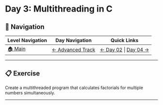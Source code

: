 # Day 3: Multithreading in C

## 🔗 Navigation

| Level Navigation | Day Navigation | Quick Links |
|------------------|----------------|-------------|
| [🏠 Main](../../README.md) | [← Advanced Track](../README.md) | [← Day 02](../Day02/) \| [Day 04 →](../Day04/) |

---

## 📋 Exercise

Create a multithreaded program that calculates factorials for multiple numbers simultaneously.

---
